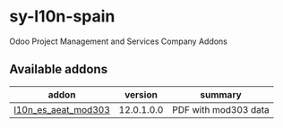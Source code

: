 # sy-l10n-spain
Odoo Project Management and Services Company Addons

[//]: # (addons)

Available addons
----------------
addon | version | summary
--- | --- | ---
[l10n_es_aeat_mod303](l10n_es_aeat_mod303/) | 12.0.1.0.0 | PDF with mod303 data

[//]: # (end addons)
